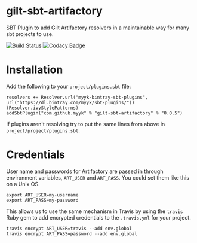# gilt-sbt-artifactory
SBT Plugin to add Gilt Artifactory resolvers in a maintainable way for many sbt projects to use.

[![Build Status](https://travis-ci.org/myyk/gilt-sbt-artifactory.svg)](https://travis-ci.org/myyk/gilt-sbt-artifactory)
[![Codacy Badge](https://www.codacy.com/project/badge/cfaebbf9c0a54375a00d29c22ec0312e)](https://www.codacy.com/app/myykseok/gilt-sbt-artifactory)

# Installation

Add the following to your `project/plugins.sbt` file:

    resolvers += Resolver.url("myyk-bintray-sbt-plugins", url("https://dl.bintray.com/myyk/sbt-plugins/"))(Resolver.ivyStylePatterns)
    addSbtPlugin("com.github.myyk" % "gilt-sbt-artifactory" % "0.0.5")

If plugins aren't resolving try to put the same lines from above in `project/project/plugins.sbt`.

# Credentials

User name and passwords for Artifactory are passed in through environment variables, `ART_USER` and `ART_PASS`. You could set them like this on a Unix OS.

    export ART_USER=my-username
    export ART_PASS=my-password

This allows us to use the same mechanism in Travis by using the `travis` Ruby gem to add encrypted credentials to the `.travis.yml` for your project.

    travis encrypt ART_USER=travis --add env.global
    travis encrypt ART_PASS=password --add env.global
